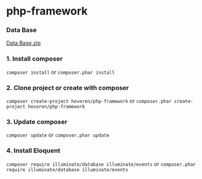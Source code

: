 # php-framework
### Data Base
[Data Base.zip](https://github.com/Hevoren/php-framework/files/11336610/Data.Base.zip)

### 1. Install composer
`composer install` or `composer.phar install`

### 2. Clone project or create with composer
`composer create-project hevoren/php-framework` or 
`composer.phar create-project hevoren/php-framework`

### 3. Update composer
`composer update` or `composer.phar update`

### 4. Install Eloquent
`composer require illuminate/database illuminate/events` or `composer.phar require illuminate/database illuminate/events`
